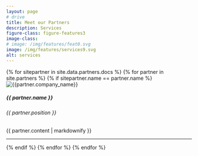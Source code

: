```yaml
---
layout: page
# drive
title: Meet our Partners
description: Services
figure-class: figure-features3
image-class: 
# image: /img/features/feat0.svg
image: /img/features/services9.svg
alt: services
---
```




<article class="ov-services">
    <div class="container">
        {% for sitepartner in site.data.partners.docs %}
            {% for partner in site.partners %}
            {% if sitepartner.name == partner.name %}
            <div class="row ov-services-row"> 
                <div class="col-12">
                    <div class="d-md-flex justify-content-between">
                        <!-- logo -->
                        <div class="order-1">
                            <img height="" width="" src="{{ site.url }}/img/partners/{{ partner.company_logo }}?v=5"
                            alt="{{partner.company_name}}" class="serv-logo">
                        </div>
                        <div class="order-0">
                            <h5>{{ partner.name }} </h5>
                            <h6>{{ partner.position }}</h6>
                        </div>                        
                    </div>
                    {{ partner.content | markdownify }}
                </div>
            </div>
            <hr>
            {% endif %}            
            {% endfor %}
        {% endfor %}
    </div>
</article>


<!-- <i class="fa fa-globe"></i> -->
